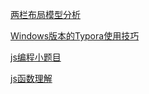 [两栏布局模型分析](./布局模型分析.md)

[Windows版本的Typora使用技巧](./Windows版本的Typora使用技巧.md)

[js编程小题目](./js编程小题目.md)

[js函数理解](./JS函数理解.md)
